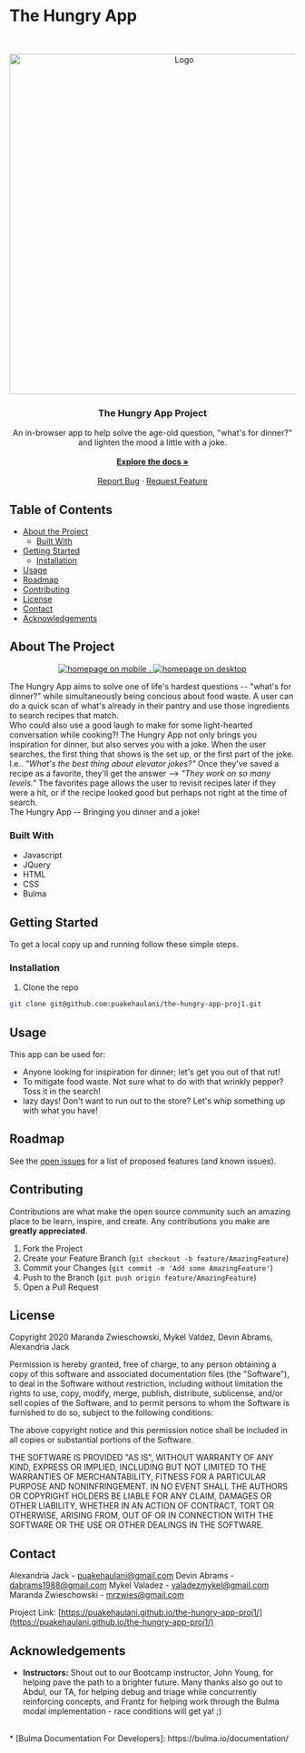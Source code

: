 # The Hungry App
<br />
<p align="center">
  <a href="https://github.com/puakehaulani/the-hungry-app-proj1">
    <img src="./Assets/images/homemobile.png" alt="Logo" width="max" height="600px">
  </a>

  <h3 align="center">The Hungry App Project</h3>

  <p align="center">
    An in-browser app to help solve the age-old question, "what's for dinner?" and lighten the mood a little with a joke. 
    <br />
    <br />
    <a href="https://github.com/puakehaulani/the-hungry-app-proj1"><strong>Explore the docs »</strong></a>
    <br />
    <br />
    <a href="https://github.com/puakehaulani/the-hungry-app-proj1/issues">Report Bug</a>
    ·
    <a href="https://github.com/puakehaulani/the-hungry-app-proj1/issues">Request Feature</a>
  </p>
</p>


## Table of Contents

* [About the Project](#about-the-project)
  * [Built With](#built-with)
* [Getting Started](#getting-started)
  * [Installation](#installation)
* [Usage](#usage)
* [Roadmap](#roadmap)
* [Contributing](#contributing)
* [License](#license)
* [Contact](#contact)
* [Acknowledgements](#acknowledgements)


## About The Project

<p align="center">
<a href="https://puakehaulani.github.io/the-hungry-app-proj1/">
    <img src="Assets/images/homemobile.png" alt="homepage on mobile"/>
    .
    <img src="Assets/images/homedesktop.png" alt="homepage on desktop"/>
</a>
</p>

The Hungry App aims to solve one of life's hardest questions -- "what's for dinner?" while simultaneously being concious about food waste.  A user can do a quick scan of what's already in their pantry and use those ingredients to search recipes that match. 
<br>
Who could also use a good laugh to make for some light-hearted conversation while cooking?! The Hungry App not only brings you inspiration for dinner, but also serves you with a joke. When the user searches, the first thing that shows is the set up, or the first part of the joke. I.e.. _"What's the best thing about elevator jokes?"_  Once they've saved a recipe as a favorite, they'll get the answer  --> _"They work on so many levels."_  The favorites page allows the user to revisit recipes later if they were a hit, or if the recipe looked good but perhaps not right at the time of search. 
<br>
The Hungry App -- Bringing you dinner and a joke! 


### Built With

* Javascript
* JQuery
* HTML
* CSS
* Bulma


## Getting Started

To get a local copy up and running follow these simple steps.


### Installation

1. Clone the repo
```sh
git clone git@github.com:puakehaulani/the-hungry-app-proj1.git 
```


## Usage

This app can be used for:
* Anyone looking for inspiration for dinner; let's get you out of that rut!
* To mitigate food waste. Not sure what to do with that wrinkly pepper? Toss it in the search! 
* lazy days! Don't want to run out to the store? Let's whip something up with what you have!

## Roadmap

See the [open issues](https://github.com/puakehaulani/the-hungry-app-proj1/issues) for a list of proposed features (and known issues).

## Contributing

Contributions are what make the open source community such an amazing place to be learn, inspire, and create. Any contributions you make are **greatly appreciated**.

1. Fork the Project
2. Create your Feature Branch (`git checkout -b feature/AmazingFeature`)
3. Commit your Changes (`git commit -m 'Add some AmazingFeature'`)
4. Push to the Branch (`git push origin feature/AmazingFeature`)
5. Open a Pull Request


## License

Copyright 2020 Maranda Zwieschowski, Mykel Valdez, Devin Abrams, Alexandria Jack

Permission is hereby granted, free of charge, to any person obtaining a copy of this software and associated documentation files (the "Software"), to deal in the Software without restriction, including without limitation the rights to use, copy, modify, merge, publish, distribute, sublicense, and/or sell copies of the Software, and to permit persons to whom the Software is furnished to do so, subject to the following conditions:

The above copyright notice and this permission notice shall be included in all copies or substantial portions of the Software.

THE SOFTWARE IS PROVIDED "AS IS", WITHOUT WARRANTY OF ANY KIND, EXPRESS OR IMPLIED, INCLUDING BUT NOT LIMITED TO THE WARRANTIES OF MERCHANTABILITY, FITNESS FOR A PARTICULAR PURPOSE AND NONINFRINGEMENT. IN NO EVENT SHALL THE AUTHORS OR COPYRIGHT HOLDERS BE LIABLE FOR ANY CLAIM, DAMAGES OR OTHER LIABILITY, WHETHER IN AN ACTION OF CONTRACT, TORT OR OTHERWISE, ARISING FROM, OUT OF OR IN CONNECTION WITH THE SOFTWARE OR THE USE OR OTHER DEALINGS IN THE SOFTWARE.


## Contact

Alexandria Jack - puakehaulani@gmail.com
Devin Abrams - dabrams1988@gmail.com
Mykel Valadez - valadezmykel@gmail.com
Maranda Zwieschowski - mrzwies@gmail.com


Project Link: [https://puakehaulani.github.io/the-hungry-app-proj1/](https://puakehaulani.github.io/the-hungry-app-proj1/)



## Acknowledgements

* **Instructors:** Shout out to our Bootcamp instructor, John Young, for helping pave the path to a brighter future.  Many thanks also go out to Abdul, our TA, for helping debug and triage while concurrently reinforcing concepts, and Frantz for helping work through the Bulma modal implementation - race conditions will get ya! ;)  
<br>
* [Bulma Documentation For Developers]: https://bulma.io/documentation/ 


<!-- MARKDOWN LINKS & IMAGES -->
<!-- https://www.markdownguide.org/basic-syntax/#reference-style-links -->
[contributors-shield]: https://img.shields.io/github/contributors/othneildrew/Best-README-Template.svg?style=flat-square
[contributors-url]: https://github.com/othneildrew/Best-README-Template/graphs/contributors
[forks-shield]: https://img.shields.io/github/forks/othneildrew/Best-README-Template.svg?style=flat-square
[forks-url]: https://github.com/othneildrew/Best-README-Template/network/members
[stars-shield]: https://img.shields.io/github/stars/othneildrew/Best-README-Template.svg?style=flat-square
[stars-url]: https://github.com/othneildrew/Best-README-Template/stargazers
[issues-shield]: https://img.shields.io/github/issues/othneildrew/Best-README-Template.svg?style=flat-square
[issues-url]: https://github.com/othneildrew/Best-README-Template/issues
[license-shield]: https://img.shields.io/github/license/othneildrew/Best-README-Template.svg?style=flat-square
[license-url]: https://github.com/othneildrew/Best-README-Template/blob/master/LICENSE.txt
[linkedin-shield]: https://img.shields.io/badge/-LinkedIn-black.svg?style=flat-square&logo=linkedin&colorB=555
[linkedin-url]: https://linkedin.com/in/othneildrew
[product-screenshot]: images/screenshot.png